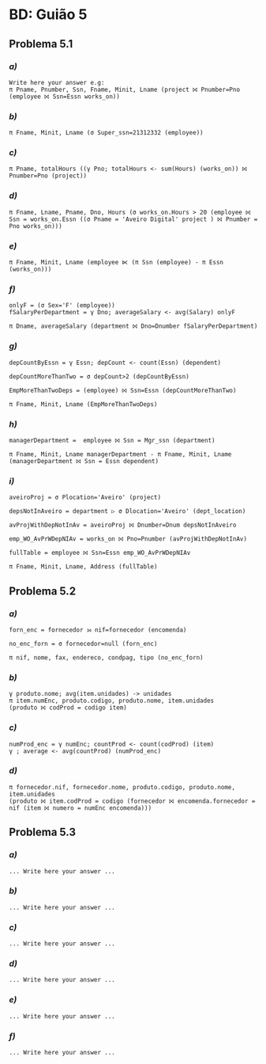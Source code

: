 # BD: Guião 5


## ​Problema 5.1
 
### *a)*

```
Write here your answer e.g:
π Pname, Pnumber, Ssn, Fname, Minit, Lname (project ⨝ Pnumber=Pno (employee ⨝ Ssn=Essn works_on))
```


### *b)* 

```
π Fname, Minit, Lname (σ Super_ssn=21312332 (employee))
```


### *c)* 

```
π Pname, totalHours ((γ Pno; totalHours <- sum(Hours) (works_on)) ⨝ Pnumber=Pno (project))
```


### *d)* 

```
π Fname, Lname, Pname, Dno, Hours (σ works_on.Hours > 20 (employee ⨝ Ssn = works_on.Essn ((σ Pname = 'Aveiro Digital' project ) ⨝ Pnumber = Pno works_on)))
```


### *e)* 

```
π Fname, Minit, Lname (employee ⋉ (π Ssn (employee) - π Essn (works_on)))
```


### *f)* 

```
onlyF = (σ Sex='F' (employee))
fSalaryPerDepartment = γ Dno; averageSalary <- avg(Salary) onlyF

π Dname, averageSalary (department ⨝ Dno=Dnumber fSalaryPerDepartment)
```


### *g)* 

```
depCountByEssn = γ Essn; depCount <- count(Essn) (dependent)

depCountMoreThanTwo = σ depCount>2 (depCountByEssn)

EmpMoreThanTwoDeps = (employee) ⨝ Ssn=Essn (depCountMoreThanTwo)

π Fname, Minit, Lname (EmpMoreThanTwoDeps)
```


### *h)* 

```
managerDepartment =  employee ⨝ Ssn = Mgr_ssn (department)

π Fname, Minit, Lname managerDepartment - π Fname, Minit, Lname (managerDepartment ⨝ Ssn = Essn dependent)
```


### *i)* 

```
aveiroProj = σ Plocation='Aveiro' (project)

depsNotInAveiro = department ▷ σ Dlocation='Aveiro' (dept_location)

avProjWithDepNotInAv = aveiroProj ⨝ Dnumber=Dnum depsNotInAveiro

emp_WO_AvPrWDepNIAv = works_on ⨝ Pno=Pnumber (avProjWithDepNotInAv)

fullTable = employee ⨝ Ssn=Essn emp_WO_AvPrWDepNIAv

π Fname, Minit, Lname, Address (fullTable)
```


## ​Problema 5.2

### *a)*

```
forn_enc = fornecedor ⟕ nif=fornecedor (encomenda)

no_enc_forn = σ fornecedor=null (forn_enc)

π nif, nome, fax, endereco, condpag, tipo (no_enc_forn)
```

### *b)* 

```
γ produto.nome; avg(item.unidades) -> unidades
π item.numEnc, produto.codigo, produto.nome, item.unidades
(produto ⨝ codProd = codigo item)
```


### *c)* 

```
numProd_enc = γ numEnc; countProd <- count(codProd) (item)
γ ; average <- avg(countProd) (numProd_enc)
```


### *d)* 

```
π fornecedor.nif, fornecedor.nome, produto.codigo, produto.nome, item.unidades
(produto ⨝ item.codProd = codigo (fornecedor ⨝ encomenda.fornecedor = nif (item ⨝ numero = numEnc encomenda)))
```


## ​Problema 5.3

### *a)*

```
... Write here your answer ...
```

### *b)* 

```
... Write here your answer ...
```


### *c)* 

```
... Write here your answer ...
```


### *d)* 

```
... Write here your answer ...
```

### *e)* 

```
... Write here your answer ...
```

### *f)* 

```
... Write here your answer ...
```
